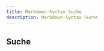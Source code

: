 ```yaml
---
title: Markdown-Syntax Suche
description: Markdown-Syntax Suche
---
```


## Suche

<div id="tipue_search_content"></div>

<script>
var tipuesearch = {"pages": [
  {% for page in site.pages %}
    {% if page.url contains "/Suche/" or page.url contains "/Sitemap/" or page.url contains "/sitemap.xml" or page.url contains "/assets/css/style.css" or page.url contains "/404.html" %}
    
    {% else %}
      {"title": "{{page.title}}", "text": "{{page.content | markdownify | strip_html | strip_newlines | xml_escape}}", "tags": "", "url": "{{page.url}}"},
    {% endif %}
  {% endfor %}
  {"title": "", "text": "", "tags": "", "url": ""}
]};

$(document).ready(function() {
  $('#tipue_search_input').tipuesearch({
    'mode': 'static',
    'show': 100,
    'showTitleCount': false,
    'minimumLength': 1
  });
});
</script>
